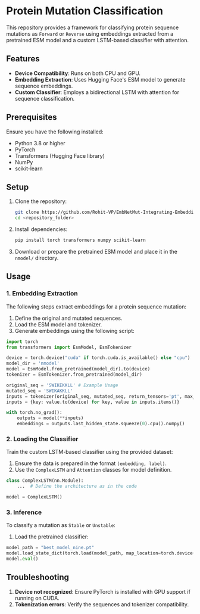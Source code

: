 
# Protein Mutation Classification

This repository provides a framework for classifying protein sequence mutations as `Forward` or `Reverse` using embeddings extracted from a pretrained ESM model and a custom LSTM-based classifier with attention.

## Features

- **Device Compatibility**: Runs on both CPU and GPU.
- **Embedding Extraction**: Uses Hugging Face's ESM model to generate sequence embeddings.
- **Custom Classifier**: Employs a bidirectional LSTM with attention for sequence classification.

## Prerequisites

Ensure you have the following installed:

- Python 3.8 or higher
- PyTorch
- Transformers (Hugging Face library)
- NumPy
- scikit-learn

## Setup

1. Clone the repository:

   ```bash
   git clone https://github.com/Rohit-VP/EmbNetMut-Integrating-Embedding-Features-with-Bi-LSTM-for-Protein-Mutation-Stability-Classification/tree/main
   cd <repository_folder>
   ```

2. Install dependencies:

   ```bash
   pip install torch transformers numpy scikit-learn
   ```

3. Download or prepare the pretrained ESM model and place it in the `nmodel/` directory.

## Usage

### 1. Embedding Extraction

The following steps extract embeddings for a protein sequence mutation:

1. Define the original and mutated sequences.
2. Load the ESM model and tokenizer.
3. Generate embeddings using the following script:

```python
import torch
from transformers import EsmModel, EsmTokenizer

device = torch.device("cuda" if torch.cuda.is_available() else "cpu")
model_dir = 'nmodel'
model = EsmModel.from_pretrained(model_dir).to(device)
tokenizer = EsmTokenizer.from_pretrained(model_dir)

original_seq = 'SWIKEKKLL' # Example Usage
mutated_seq = 'SWIKAKKLL'
inputs = tokenizer(original_seq, mutated_seq, return_tensors='pt', max_length=25, padding=True, truncation=True)
inputs = {key: value.to(device) for key, value in inputs.items()}

with torch.no_grad():
    outputs = model(**inputs)
    embeddings = outputs.last_hidden_state.squeeze(0).cpu().numpy()
```

### 2. Loading the Classifier

Train the custom LSTM-based classifier using the provided dataset:

1. Ensure the data is prepared in the format `(embedding, label)`.
2. Use the `ComplexLSTM` and `Attention` classes for model definition.

```python
class ComplexLSTM(nn.Module):
    ...  # Define the architecture as in the code

model = ComplexLSTM()
```

### 3. Inference

To classify a mutation as `Stable` or `Unstable`:

1. Load the pretrained classifier:

```python
model_path = "best_model_nine.pt"
model.load_state_dict(torch.load(model_path, map_location=torch.device('cpu')))
model.eval()
```


## Troubleshooting

1. **Device not recognized**: Ensure PyTorch is installed with GPU support if running on CUDA.
2. **Tokenization errors**: Verify the sequences and tokenizer compatibility.
